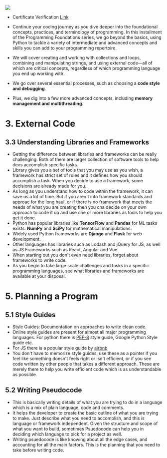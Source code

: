 ![](https://i.imgur.com/xNwvm6x.png)

- Certificate Verification [Link](https://www.lynda.com/ViewCertificate/D80A9E876B7744D8BBE8761C2364ECEF?utm_source=directlink&utm_medium=sharing&utm_campaign=certificate)

- Continue your coding journey as you dive deeper into the foundational concepts, practices, and terminology of programming. In this installment of the Programming Foundations series, we go beyond the basics, using Python to tackle a variety of intermediate and advanced concepts and skills you can add to your programming repertoire.
- We will cover creating and working with collections and loops, combining and manipulating strings, and using external code—all of which are critical concepts, regardless of which programming language you end up working with.
- We go over several essential processes, such as choosing a **code style and debugging**. 
- Plus, we dig into a few more advanced concepts, including **memory management and multithreading**.


# 3. External Code

## 3.3 Understanding Libraries and Frameworks

- Getting the difference between libraries and frameworks can be really challenging. Both of them are larger collection of software tools to help devs accomplish specific tasks.
- Library gives you a set of tools that you may use as you wish, a framework has strict set of rules and it defines how you should accomplish a task. When you decide to use a framework, some decisions are already made for you.
- As long as you understand how to code within the framework, it can save us a lot of time. But if you aren't into framework standards and approac for the long haul, or if there is no framework that meets the needs of what you are creating then you cna decide on your own approach to code it up and use one or more libraries as tools to help you get it done.
- Python has popular libraries like **TensorFlow** and **Pandas** for ML tasks exists. **NumPy** and **SciPy** for mathematical manipulations.
- Widely used Python frameworks are **Django** and **Flask** for web development.
- Other languages has libraries such as Lodash and jQuery for JS, as well as JS Frameworks such as React, Angular and Vue.
- When starting out you don't even need libraries, forget about frameworks to write code.
- As you begin to take large scale challenges and tasks in a specific programming languages, see what libraries and frameworks are available at your disposal.

# 5. Planning a Program

## 5.1 Style Guides

- Style Guides: Documentation on approaches to write clean code.
- Online style guides are present for almost all major programming languages. For python there is [PEP-8](https://pep8.org) style guide, Google Python Style guide etc.
- For JS there is a popular style guide by [airbnb](https://github.com/airbnb/javascript)
- You don't have to memorize style guides, use these as a pointer if you feel like something doesn't feels right or isn't efficient, or if you see code written by other people that takes a different approach. These are merely there to help you write efficient code which is as understandable as possible.

## 5.2 Writing Pseudocode

- This is basically writing details of what you are trying to do in a language which is a mix of plain language, code and comments.
- It helps the developer to create the basic outline of what you are trying to make. Just describe what you need to accomplish, and this is language or framework independent. Given the structure and scope of what you want to build, sometimes Psuedocode can help you in deciding which language to pick for a project as well.
- Writing psuedocode is like knowing about all the edge cases, and accounting for all the main factors. This is the planning that you need to take before writing code.
